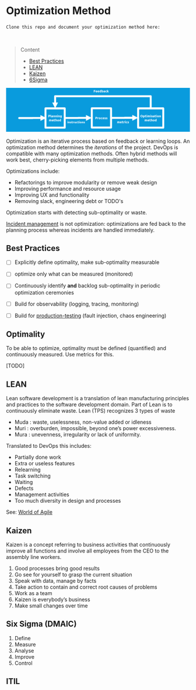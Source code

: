# Optimization Method

```
Clone this repo and document your optimization method here:



```
> Content
> - [Best Practices](#best-practices)
> - [LEAN](#lean)
> - [Kaizen](#kaizen)
> - [6Sigma](#six-sigma-dmaic)

![optimisation](devops-planning-optimisation.png)

Optimization is an iterative process based on feedback or learning loops.
An optimization method determines the  *iterations* of the project. 
DevOps is compatible with many optimization methods. 
Often hybrid methods will work best, cherry-picking elements from multiple methods. 

Optimizations include:
- Refactorings to improve modularity or remove weak design
- Improving performance and resource usage
- Improving UX and functionality
- Removing slack, engineering debt or TODO's

Optimization starts with detecting sub-optimality or waste.

[Incident management](incident-management-procedure.md) is not optimization: optimizations are fed back to the planning process whereas incidents are handled immediately.

## Best Practices

- [ ] Explicitly define optimality, make sub-optimality measurable


- [ ] optimize only what can be measured (monitored)


- [ ] Continuously identify **and** backlog sub-optimality in periodic optimization ceremonies


- [ ] Build for observability (logging, tracing, monitoring)


- [ ] Build for [production-testing](production-testing-strategy.md) (fault injection, chaos engineering)


## Optimality

To be able to optimize, optimality must be defined (quantified) and continuously measured. Use metrics for this.

[TODO] 

## LEAN

Lean software development is a translation of lean manufacturing principles and practices to the software development domain.
Part of Lean is to continuously eliminate waste.
Lean (TPS) recognizes 3 types of waste

- Muda : waste, uselessness, non-value added or idleness
- Muri : overburden, impossible, beyond one’s power excessiveness.
- Mura : unevenness, irregularity or lack of uniformity.

Translated to DevOps this includes:

- Partially done work
- Extra or useless features
- Relearning
- Task switching
- Waiting
- Defects
- Management activities
- Too much diversity in design and processes

See: [World of Agile](https://worldofagile.com/blog/devops-and-lean/) 

## Kaizen

Kaizen is a concept referring to business activities that continuously improve all functions and involve all employees from the CEO to the assembly line workers.

1. Good processes bring good results
2. Go see for yourself to grasp the current situation
3. Speak with data, manage by facts
4. Take action to contain and correct root causes of problems
5. Work as a team
6. Kaizen is everybody’s business
7. Make small changes over time

## Six Sigma (DMAIC)

1. Define
2. Measure
3. Analyse
4. Improve
5. Control

## ITIL



